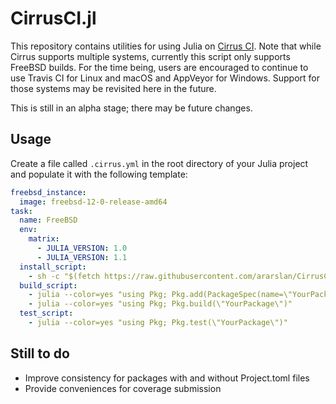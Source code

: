 # CirrusCI.jl

This repository contains utilities for using Julia on [Cirrus CI](https://cirrus-ci.org).
Note that while Cirrus supports multiple systems, currently this script only supports FreeBSD
builds.
For the time being, users are encouraged to continue to use Travis CI for Linux and macOS
and AppVeyor for Windows.
Support for those systems may be revisited here in the future.

This is still in an alpha stage; there may be future changes.

## Usage

Create a file called `.cirrus.yml` in the root directory of your Julia project and populate
it with the following template:

```yaml
freebsd_instance:
  image: freebsd-12-0-release-amd64
task:
  name: FreeBSD
  env:
    matrix:
      - JULIA_VERSION: 1.0
      - JULIA_VERSION: 1.1
  install_script:
    - sh -c "$(fetch https://raw.githubusercontent.com/ararslan/CirrusCI.jl/master/bin/install.sh -o -)"
  build_script:
    - julia --color=yes "using Pkg; Pkg.add(PackageSpec(name=\"YourPackage\", path=pwd()))"
    - julia --color=yes "using Pkg; Pkg.build(\"YourPackage\")"
  test_script:
    - julia --color=yes "using Pkg; Pkg.test(\"YourPackage\")"
```

## Still to do

* Improve consistency for packages with and without Project.toml files
* Provide conveniences for coverage submission
